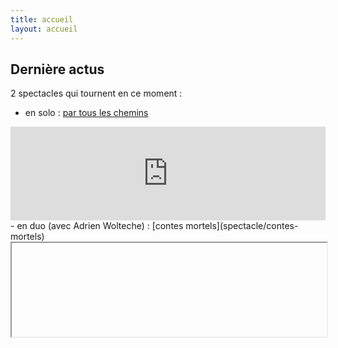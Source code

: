 ```yaml
---
title: accueil
layout: accueil
---
```

## Dernière actus


2 spectacles qui tournent en ce moment :
 - en solo : [par tous les chemins](spectacle/par-tous-les-chemins)
 <div style="position:relative;">
    <iframe width="100%" justify-content="flex-start" webkitallowfullscreen mozallowfullscreen allowfullscreen 
    src="https://player.vimeo.com/video/1018257490?badge=0&amp;autopause=0&amp;player_id=0&amp;app_id=58479&playsinline=false" type="video/mp4" frameborder="0" allow="autoplay;"  title="par tous les chemins"></iframe>
</div>                
 - en duo (avec Adrien Wolteche) : [contes mortels](spectacle/contes-mortels)

 <div style="position:relative;">
    <iframe  width="100%"  webkitallowfullscreen mozallowfullscreen allowfullscreen 
    
    src="https://player.vimeo.com/video/1003556982?badge=0&amp;autopause=0&amp;player_id=0&amp;app_id=58479&playsinline=false" type="video/mp4" frameborder="0" allow="autoplay;"  title="contes mortels"></iframe>
</div>
<script src="https://player.vimeo.com/api/player.js"></script>

Et bien sûr, toujours possibilité de faire des [histoires et chansons tirées du sac](spectacle/contes-et-chansons-tirees-sac)  


N'hésitez pas à [me contacter](contact) pour plus d'information





